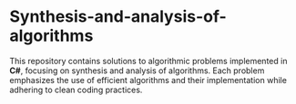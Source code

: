 # Synthesis-and-analysis-of-algorithms
This repository contains solutions to algorithmic problems implemented in **C#**, focusing on synthesis and analysis of algorithms. Each problem emphasizes the use of efficient algorithms and their implementation while adhering to clean coding practices.
